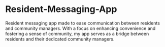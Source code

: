 # Resident-Messaging-App
Resident messaging app made to ease communication between residents and community managers. With a focus on enhancing convenience and fostering a sense of community, my app serves as a bridge between residents and their dedicated community managers.

